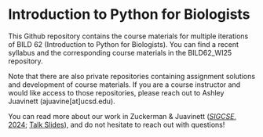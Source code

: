 # Introduction to Python for Biologists

This Github repository contains the course materials for multiple iterations of BILD 62 (Introduction to Python for Biologists). You can find a recent syllabus and the corresponding course materials in the BILD62_WI25 repository.

Note that there are also private repositories containing assignment solutions and development of course materials. If you are a course instructor and would like access to those repositories, please reach out to Ashley Juavinett (ajuavine[at]ucsd.edu). 

You can read more about our work in Zuckerman & Juavinett ([*SIGCSE*, 2024](https://dl.acm.org/doi/10.1145/3626252.3630966); [Talk Slides](https://ucsdcloud-my.sharepoint.com/:p:/g/personal/ajuavine_ucsd_edu/EYtHO-Yf0WlAkpAJv983pBsBY3Dr2NV21aSawTLfzgSjYg?rtime=e27pLOJJ3Eg)), and do not hesitate to reach out with questions!
